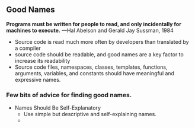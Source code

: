 ## Good Names
**Programs must be written for people to read, and only incidentally for machines to execute.**
—Hal Abelson and Gerald Jay Sussman, 1984
- Source code is read much more often by developers than translated by a compiler
- source code should be readable, and good names are a key factor to increase its readability
- Source code files, namespaces, classes, templates, functions, arguments, variables, and constants should have meaningful and expressive names.
### Few bits of advice for finding good names.
- Names Should Be Self-Explanatory
	- Use simple but descriptive and self-explaining names.
	- 
	

<!--stackedit_data:
eyJoaXN0b3J5IjpbLTE2NDAwMjQ0NSwxMjYwMDA2MDk2LDE3MD
UxMzY1NTAsLTEwNDUyMzE3NjNdfQ==
-->